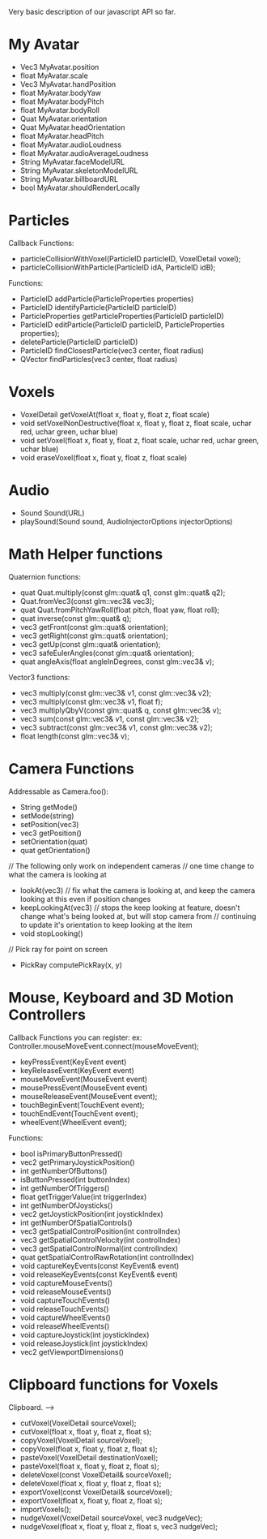 Very basic description of our javascript API so far.  

# My Avatar  

* Vec3 MyAvatar.position 
* float MyAvatar.scale 
* Vec3 MyAvatar.handPosition 
* float MyAvatar.bodyYaw
* float MyAvatar.bodyPitch
* float MyAvatar.bodyRoll
* Quat MyAvatar.orientation 
* Quat MyAvatar.headOrientation
* float MyAvatar.headPitch 
* float MyAvatar.audioLoudness 
* float MyAvatar.audioAverageLoudness 
* String MyAvatar.faceModelURL 
* String MyAvatar.skeletonModelURL
* String MyAvatar.billboardURL 
* bool MyAvatar.shouldRenderLocally 

# Particles 
Callback Functions: 
* particleCollisionWithVoxel(ParticleID particleID, VoxelDetail voxel);
* particleCollisionWithParticle(ParticleID idA, ParticleID idB);

Functions:
* ParticleID addParticle(ParticleProperties properties)
* ParticleID identifyParticle(ParticleID particleID)
* ParticleProperties getParticleProperties(ParticleID particleID)
* ParticleID editParticle(ParticleID particleID, ParticleProperties properties);
* deleteParticle(ParticleID particleID)
* ParticleID findClosestParticle(vec3 center, float radius)
* QVector<ParticleID> findParticles(vec3 center, float radius)

# Voxels 
* VoxelDetail getVoxelAt(float x, float y, float z, float scale)
* void setVoxelNonDestructive(float x, float y, float z, float scale, uchar red, uchar green, uchar blue)
* void setVoxel(float x, float y, float z, float scale, uchar red, uchar green, uchar blue)
* void eraseVoxel(float x, float y, float z, float scale)

# Audio 
* Sound Sound(URL)
* playSound(Sound sound, AudioInjectorOptions injectorOptions)

# Math Helper functions 
Quaternion functions:
* quat Quat.multiply(const glm::quat& q1, const glm::quat& q2);
* Quat.fromVec3(const glm::vec3& vec3);
* quat Quat.fromPitchYawRoll(float pitch, float yaw, float roll);
* quat inverse(const glm::quat& q);
* vec3 getFront(const glm::quat& orientation);
* vec3 getRight(const glm::quat& orientation);
* vec3 getUp(const glm::quat& orientation);
* vec3 safeEulerAngles(const glm::quat& orientation);
* quat angleAxis(float angleInDegrees, const glm::vec3& v);

Vector3 functions: 
* vec3 multiply(const glm::vec3& v1, const glm::vec3& v2);
* vec3 multiply(const glm::vec3& v1, float f);
* vec3 multiplyQbyV(const glm::quat& q, const glm::vec3& v);
* vec3 sum(const glm::vec3& v1, const glm::vec3& v2);
* vec3 subtract(const glm::vec3& v1, const glm::vec3& v2);
* float length(const glm::vec3& v);

# Camera Functions
Addressable as Camera.foo():

* String getMode()
* setMode(string)
* setPosition(vec3) 
* vec3 getPosition() 
* setOrientation(quat) 
* quat getOrientation() 

// The following only work on independent cameras
// one time change to what the camera is looking at
* lookAt(vec3)
// fix what the camera is looking at, and keep the camera looking at this even if position changes
* keepLookingAt(vec3)
// stops the keep looking at feature, doesn't change what's being looked at, but will stop camera from
// continuing to update it's orientation to keep looking at the item
* void stopLooking() 

// Pick ray for point on screen
* PickRay computePickRay(x, y)

# Mouse, Keyboard and 3D Motion Controllers 

Callback Functions you can register: 
ex: Controller.mouseMoveEvent.connect(mouseMoveEvent); 
* keyPressEvent(KeyEvent event)
* keyReleaseEvent(KeyEvent event)
* mouseMoveEvent(MouseEvent event)
* mousePressEvent(MouseEvent event)
* mouseReleaseEvent(MouseEvent event);
* touchBeginEvent(TouchEvent event);
* touchEndEvent(TouchEvent event);
* wheelEvent(WheelEvent event);

Functions: 
* bool isPrimaryButtonPressed()
* vec2 getPrimaryJoystickPosition()
* int getNumberOfButtons() 
* isButtonPressed(int buttonIndex) 
* int getNumberOfTriggers()
* float getTriggerValue(int triggerIndex)
* int getNumberOfJoysticks()
* vec2 getJoystickPosition(int joystickIndex)
* int getNumberOfSpatialControls()
* vec3 getSpatialControlPosition(int controlIndex)
* vec3 getSpatialControlVelocity(int controlIndex)
* vec3 getSpatialControlNormal(int controlIndex)
* quat getSpatialControlRawRotation(int controlIndex)
* void captureKeyEvents(const KeyEvent& event)
* void releaseKeyEvents(const KeyEvent& event)
* void captureMouseEvents()
* void releaseMouseEvents()
* void captureTouchEvents()
* void releaseTouchEvents()
* void captureWheelEvents() 
* void releaseWheelEvents()
* void captureJoystick(int joystickIndex)
* void releaseJoystick(int joystickIndex)
* vec2 getViewportDimensions() 

# Clipboard functions for Voxels 
Clipboard.  -->
* cutVoxel(VoxelDetail sourceVoxel);
* cutVoxel(float x, float y, float z, float s);
* copyVoxel(VoxelDetail sourceVoxel);
* copyVoxel(float x, float y, float z, float s);
* pasteVoxel(VoxelDetail destinationVoxel);
* pasteVoxel(float x, float y, float z, float s);
* deleteVoxel(const VoxelDetail& sourceVoxel);
* deleteVoxel(float x, float y, float z, float s);
* exportVoxel(const VoxelDetail& sourceVoxel);
* exportVoxel(float x, float y, float z, float s);
* importVoxels();
* nudgeVoxel(VoxelDetail sourceVoxel, vec3 nudgeVec);
* nudgeVoxel(float x, float y, float z, float s, vec3 nudgeVec);